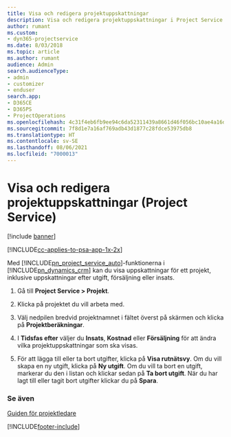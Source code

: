 ```yaml
---
title: Visa och redigera projektuppskattningar
description: Visa och redigera projektuppskattningar i Project Service Automation
author: rumant
ms.custom:
- dyn365-projectservice
ms.date: 8/03/2018
ms.topic: article
ms.author: rumant
audience: Admin
search.audienceType:
- admin
- customizer
- enduser
search.app:
- D365CE
- D365PS
- ProjectOperations
ms.openlocfilehash: 4c31f4eb6fb9ee94c6da52311439a8661d46f056bc10ae4a16dd53642e2338fe
ms.sourcegitcommit: 7f8d1e7a16af769adb43d1877c28fdce53975db8
ms.translationtype: HT
ms.contentlocale: sv-SE
ms.lasthandoff: 08/06/2021
ms.locfileid: "7000013"
---
```

# <a name="view-and-edit-project-estimates-project-service"></a>Visa och redigera projektuppskattningar (Project Service)

[!include [banner](../includes/psa-now-project-operations.md)]

[!INCLUDE[cc-applies-to-psa-app-1x-2x](../includes/cc-applies-to-psa-app-1x-2x.md)]

Med [!INCLUDE[pn_project_service_auto](../includes/pn-project-service-auto.md)]-funktionerna i [!INCLUDE[pn_dynamics_crm](../includes/pn-dynamics-crm.md)] kan du visa uppskattningar för ett projekt, inklusive uppskattningar efter utgift, försäljning eller insats.  
  
1.  Gå till **Project Service > Projekt**.  
  
2.  Klicka på projektet du vill arbeta med.  
  
3.  Välj nedpilen bredvid projektnamnet i fältet överst på skärmen och klicka på **Projektberäkningar**.  
  
4.  I **Tidsfas efter** väljer du **Insats**, **Kostnad** eller **Försäljning** för att ändra vilka projektuppskattningar som ska visas.  
  
5.  För att lägga till eller ta bort utgifter, klicka på **Visa rutnätsvy**. Om du vill skapa en ny utgift, klicka på **Ny utgift**. Om du vill ta bort en utgift, markerar du den i listan och klickar sedan på **Ta bort utgift**. När du har lagt till eller tagit bort utgifter klickar du på **Spara**.  
  
### <a name="see-also"></a>Se även  
 [Guiden för projektledare](../psa/project-manager-guide.md)


[!INCLUDE[footer-include](../includes/footer-banner.md)]